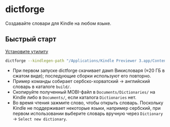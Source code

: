 # dictforge

Создавайте словари для Kindle на любом языке.

## Быстрый старт

[Установите утилиту](installation.md)

```bash
dictforge --kindlegen-path "/Applications/Kindle Previewer 3.app/Contents/lib/fc/bin/kindlegen" sr en
```

- При первом запуске dictforge скачивает дамп Викисловаря (≈20 ГБ в сжатом виде); последующие сборки используют его повторно.
- Пример команды собирает сербско-хорватский → английский словарь в каталоге `build/`.
- Скопируйте полученный MOBI-файл в `Documents/Dictionaries/` на Kindle либо в `Documents/`, если каталога `Dictionaries` нет.
- Во время чтения зажмите слово, чтобы открыть словарь. Поскольку Kindle не поддерживает некоторые языки, например сербский,
  при первом использовании выберите словарь вручную через `Dictionary` → `Select new dictionary`.
